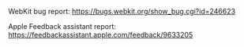 WebKit bug report:
https://bugs.webkit.org/show_bug.cgi?id=246623

Apple Feedback assistant report:
https://feedbackassistant.apple.com/feedback/9633205
